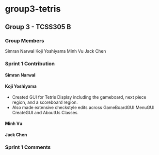 # group3-tetris

## Group 3 - TCSS305 B

### Group Members

 Simran Narwal
 Koji Yoshiyama
 Minh Vu
 Jack Chen

### Sprint 1 Contribution 

#### Simran Narwal

#### Koji Yoshiyama
 - Created GUI for Tetris Display including the gameboard, next piece region, and a scoreboard region. 
 - Also made extensive checkstyle edits across GameBoardGUI MenuGUI CreateGUI and AboutUs Classes.

#### Minh Vu

#### Jack Chen

### Sprint 1 Comments 

